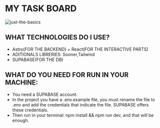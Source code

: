 # MY TASK BOARD

![just-the-basics](![image](https://github.com/OtorresO/my-task-board/assets/161916689/bfb2f906-ac3f-48cd-8de1-573e0c461ec7)
)

## WHAT TECHNOLOGIES DO I USE?
  - Astro(FOR THE BACKEND) + React(FOR THE INTERACTIVE PARTS)
  - ADITIONALS LIBRERIES: Sooner,Tailwind
  - SUPABASE(FOR THE DB)

## WHAT DO YOU NEED FOR RUN IN YOUR MACHINE:
  - You need a SUPABASE account.
  - In the project you have a .env.example file, you must rename the file to .env and add the credentials that indicate the file. SUPABASE offers these credentials.
  - Then run in your terminal: npm install && npm run dev, and that will be enough.
